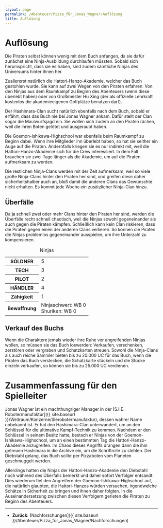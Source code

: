 ```yaml
---
layout: page
permalink: /Abenteuer/Pizza_für_Jonas_Wagner/Auflösung
title: Auflösung
---
```


# Auflösung

Die Piraten selbst können wenig mit dem Buch anfangen, da sie dafür zunächst eine Ninja-Ausbildung durchlaufen müssten. Sobald sich herumspricht, dass sie es haben, sind zudem sämtliche Ninjas des Universums hinter ihnen her.

Zuallererst natürlich die Hattori-Hanzo-Akademie, welcher das Buch gestohlen wurde. Sie kann auf zwei Wegen von den Piraten erfahren: Von den Ninjas aus dem Raumkampf zu Beginn des Abenteuers (wenn diese überlebt haben) oder von Großmeister Hu Xing (der als offizielle Lehrkraft kostenlos die akademieeigenen Golfplätze benutzen darf).

Der Hashimara-Clan sucht natürlich ebenfalls nach dem Buch, sobald er erfährt, dass das Buch nie bei Jonas Wagner ankam. Dafür stellt der Clan sogar die Maulwurfsjagd ein. Sie wollen sich zudem an den Piraten rächen, weil die ihren Boten getötet und ausgeraubt haben.

Die Goemon-Ishikawa-Highschool war ebenfalls beim Raumkampf zu Beginn dabei. Wenn ihre Mitglieder ihn überlebt haben, so hat sie seither ein Auge auf die Piraten. Andernfalls kriegen sie es nur indirekt mit, weil die Hattori-Hanzo-Akademie sich für die Crew interessiert. In dem Fall brauchen sie zwei Tage länger als die Akademie, um auf die Piraten aufmerksam zu werden.

Die restlichen Ninja-Clans werden mit der Zeit aufmerksam, weil so viele große Ninja-Clans hinter den Piraten her sind, und greifen diese daher sicherheitshalber auch an, bloß damit die anderen Clans das Gewünschte nicht erhalten. Es kommt jede Woche ein zusätzlicher Ninja-Clan hinzu.

## Überfälle

Da ja schnell zwei oder mehr Clans hinter den Piraten her sind, werden die Überfälle recht schnell chaotisch, weil die Ninjas sowohl gegeneinander als auch gegen die Piraten kämpfen. Schließlich kann kein Clan riskieren, dass die Piraten gegen einen der anderen Clans verlieren. So können die Piraten die Ninjas problemlos gegeneinander ausspielen, um ihre Unterzahl zu kompensieren.

<table>
<caption>Ninjas</caption>
<tbody>
<tr><th>SÖLDNER</th><td>5</td></tr>
<tr><th>TECH</th><td>3</td></tr>
<tr><th>PILOT</th><td>2</td></tr>
<tr><th>HÄNDLER</th><td>4</td></tr>
<tr><th>Zähigkeit</th><td>1</td></tr>
<tr><th>Bewaffnung</th><td>Ninjaschwert: WB 0<br/>
Shuriken: WB 0</td></tr>
</tbody>
</table>

## Verkauf des Buchs

Wenn die Charaktere jemals wieder ihre Ruhe vor angreifenden Ninjas wollen, so müssen sie das Buch loswerden: Verkaufen, verschenken, zerstören oder vergraben und Schatzkarten streuen. Sowohl die Ninja-Clans als auch reiche Sammler bieten bis zu 20.000 UC für das Buch, wenn die Piraten das Buch verstecken, die Schatzkarte stückeln und die Stücke einzeln verkaufen, so können sie bis zu 25.000 UC verdienen.

# Zusammenfassung für den Spielleiter

Jonas Wagner ist ein machthungriger Manager in der [S.I.E. Robotermanufaktur]({{ site.baseurl }}/Weltraum/Konzerne/Sierobotermanufaktur), dessen wahrer Name unbekannt ist. Er hat den Hashimara-Clan unterwandert, um an den Schlüssel für die ultimative Kampf-Technik zu kommen. Nachdem er den Schlüssel in seinem Besitz hatte, bestach er Ninjas von der Goemon-Ishikawa-Highschool, um an einen bestimmten Tag die Hattori-Hanzo-Akademie anzugreifen. Im Chaos dieses Angriffs drangen dann die ihm getreuen Hashimara in die Archive ein, um die Schriftrolle zu stehlen. Der Diebstahl gelang, das Buch sollte per Pizzaboten vom Planeten geschmuggelt werden.

Allerdings hatten die Ninjas der Hattori-Hanzo-Akademie den Diebstahl noch während des Überfalls bemerkt und daher sofort Verfolger entsandt. Dies wiederum fiel den Angreifern der Goemon-Ishikawa-Highschool auf, die natürlich glaubten, die Hattori-Hanzos würden versuchen, irgendwelche Schätze in Sicherheit zu bringen und ihnen daher folgten. In die Auseinandersetzung zwischen diesen Verfolgern gerieten die Piraten zu Beginn des Abenteuers.

***

- **Zurück:** [Nachforschungen]({{ site.baseurl }}/Abenteuer/Pizza_für_Jonas_Wagner/Nachforschungen)
